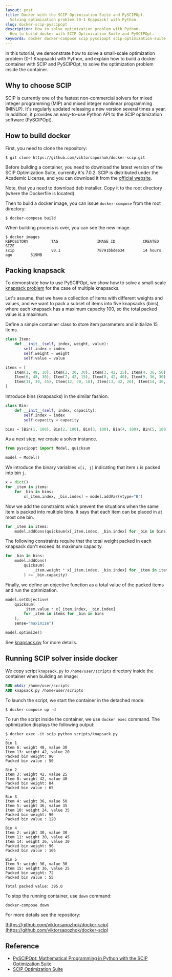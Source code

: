 ```yaml
---
layout: post
title: Docker with the SCIP Optimization Suite and PySCIPOpt. 
  Solving optimization problem (0-1 Knapsack) with Python.
slug: docker-scip-pyscipopt
description: How to solve optimization problem with Python. 
  How to build docker with SCIP Optimization Suite and PySCIPOpt.
keywords: docker docker-compose scip pyscipopt scip-optimization-suite knapsack-problem python optimization 
---
```


In this tutorial, we demonstrate how to solve a small-scale optimization problem (0-1 Knapsack)
with Python, and explain how to build a docker container with SCIP and PySCIPOpt, to solve 
the optimization problem inside the container.

## Why to choose SCIP

SCIP is currently one of the fastest non-commercial solvers for mixed integer programming (MIP) and
mixed integer nonlinear programming (MINLP). It's regularly updated releasing a new version several times a year. 
In addition, it provides an easy-to-use Python API to the SCIP optimization software (PySCIPOpt). 

## How to build docker

First, you need to clone the repository:

```shell
$ git clone https://github.com/viktorsapozhok/docker-scip.git
```

Before building a container, you need to download the latest version of the SCIP Optimization Suite, currently 
it's 7.0.2. SCIP is distributed under the Academic License, and you can download it from the [official website](https://www.scipopt.org/index.php#download).

Note, that you need to download deb installer. Copy it to the root directory (where the Dockerfile is located).

Then to build a docker image, you can issue `docker-compose` from the root directory:

```shell
$ docker-compose build
```

When building process is over, you can see the new image.

```shell
$ docker images
REPOSITORY          TAG                 IMAGE ID            CREATED             SIZE
scip                v0.1                78791bbde634        14 hours ago        519MB
```

## Packing knapsack

To demonstrate how to use PySCIPOpt, we show how to solve a small-scale 
[knapsack problem](https://en.wikipedia.org/wiki/Knapsack_problem) for the case of multiple knapsacks.

Let's assume, that we have a collection of items with different weights and values, and we want to
pack a subset of items into five knapsacks (bins), where each knapsack has a maximum capacity 100, so the 
total packed value is a maximum.

Define a simple container class to store item parameters and initialize 15 items.

```python
class Item:
    def __init__(self, index, weight, value):
        self.index = index
        self.weight = weight
        self.value = value

items = [
    Item(1, 48, 10), Item(2, 30, 30), Item(3, 42, 25), Item(4, 36, 50), Item(5, 36, 35), 
    Item(6, 48, 30), Item(7, 42, 15), Item(8, 42, 40), Item(9, 36, 30), Item(10, 24, 35), 
    Item(11, 30, 45), Item(12, 30, 10), Item(13, 42, 20), Item(14, 36, 30), Item(15, 36, 25)
]
```

Introduce bins (knapsacks) in the similar fashion.

```python
class Bin:
    def __init__(self, index, capacity):
        self.index = index
        self.capacity = capacity

bins = [Bin(1, 100), Bin(2, 100), Bin(3, 100), Bin(4, 100), Bin(5, 100)]
```

As a next step, we create a solver instance.

```python
from pyscipopt import Model, quicksum

model = Model()
```

We introduce the binary variables `x[i, j]` indicating that item `i` is packed into bin `j`.

```python
x = dict()
for _item in items:
    for _bin in bins:
        x[_item.index, _bin.index] = model.addVar(vtype="B")
```

Now we add the constraints which prevent the situations when the same item is packed into multiple bins.
It says that each item can be placed in at most one bin.

```python
for _item in items:
    model.addCons(quicksum(x[_item.index, _bin.index] for _bin in bins) <= 1)
```

The following constraints require that the total weight packed in each knapsack don't exceed its maximum capacity.

```python
for _bin in bins:
    model.addCons(
        quicksum(
            _item.weight * x[_item.index, _bin.index] for _item in items
        ) <= _bin.capacity)
```

Finally, we define an objective function as a total value of the packed items and run the optimization.

```python
model.setObjective(
    quicksum(
        _item.value * x[_item.index, _bin.index]
        for _item in items for _bin in bins
    ), 
    sense="maximize")

model.optimize()
```

See [knapsack.py](https://github.com/viktorsapozhok/docker-scip/blob/master/knapsack.py) for more details.

## Running SCIP solver inside docker

We copy script `knapsack.py` to `/home/user/scripts` directory inside the container when building an image:

```dockerfile
RUN mkdir /home/user/scripts
ADD knapsack.py /home/user/scripts
```

To launch the script, we start the container in the detached mode:

```shell
$ docker-compose up -d
```

To run the script inside the container, we use `docker exec` command.
The optimization displays the following output:

```shell
$ docker exec -it scip python scripts/knapsack.py
...
Bin 1
Item 6: weight 48, value 30
Item 13: weight 42, value 20
Packed bin weight: 90
Packed bin value : 50

Bin 2
Item 3: weight 42, value 25
Item 8: weight 42, value 40
Packed bin weight: 84
Packed bin value : 65

Bin 3
Item 4: weight 36, value 50
Item 5: weight 36, value 35
Item 10: weight 24, value 35
Packed bin weight: 96
Packed bin value : 120

Bin 4
Item 2: weight 30, value 30
Item 11: weight 30, value 45
Item 14: weight 36, value 30
Packed bin weight: 96
Packed bin value : 105

Bin 5
Item 9: weight 36, value 30
Item 15: weight 36, value 25
Packed bin weight: 72
Packed bin value : 55

Total packed value: 395.0
```

To stop the running container, use `down` command:

```shell
docker-compose down
```

For more details see the repository:

[https://github.com/viktorsapozhok/docker-scip](https://github.com/viktorsapozhok/docker-scip)

## Reference

* [PySCIPOpt: Mathematical Programming in Python with the SCIP Optimization Suite](https://github.com/scipopt/PySCIPOpt)
* [SCIP Optimization Suite](https://www.scipopt.org/)
